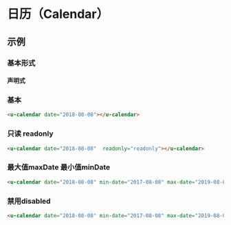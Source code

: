 # 日历（Calendar）

## 示例
### 基本形式

#### 声明式

### 基本
``` html
<u-calendar date="2018-08-08"></u-calendar>
```

### 只读 readonly
``` html
<u-calendar date="2018-08-08"  readonly="readonly"></u-calendar>
```

### 最大值maxDate 最小值minDate
``` html
<u-calendar date="2018-08-08" min-date="2017-08-08" max-date="2019-08-08"></u-calendar>
```

### 禁用disabled
``` html
<u-calendar date="2018-08-08" min-date="2017-08-08" max-date="2019-08-08" disabled="disabled"></u-calendar>
```

